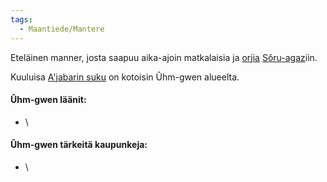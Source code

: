```yaml
---
tags:
  - Maantiede/Mantere
---
```

Eteläinen manner, josta saapuu aika-ajoin matkalaisia ja [orjia](Orjakauppa) [Sôru-agaz](Sôru-agaz.md)iin.

Kuuluisa [A'jabarin suku](A'jabarin%20suku.md) on kotoisin Ûhm-gwen alueelta.


#### Ûhm-gwen läänit:
- \ 

#### Ûhm-gwen tärkeitä kaupunkeja:
- \ 
